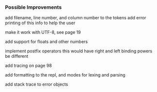


### Possible Improvements

add filename, line number, and column number to the tokens
add error printing of this info to help the user

make it work with UTF-8, see page 19

add support for floats and other numbers

implement postfix operators
this would have right and left binding powers be different 

add tracing on page 98

add formatting to the repl, and modes for lexing and parsing 

add stack trace to error objects
